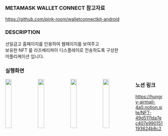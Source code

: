 ### METAMASK WALLET CONNECT 참고자료

https://github.com/pink-room/walletconnectkit-android

### DESCRIPTION

선일금고 홈페이지를 인용하여 웹페이지를 보여주고  <br> 
보유한 NFT 를 라즈베리파이 디스플레이로 전송하도록 구성한 <br>
어플리케이션 입니다. <br> 

### 실행화면
<img src = "https://user-images.githubusercontent.com/108243290/204234076-85f1fc64-ac82-4813-b923-b96728ddf5a0.jpg" width="20%" height="20%" align="left">
<img src = "https://user-images.githubusercontent.com/108243290/204234812-6239b1f0-32f0-4237-a851-4de382e8d593.jpg" width="20%" height="20%" align="left">
<img src = "https://user-images.githubusercontent.com/108243290/204234976-1f2fe2ad-4d31-4c32-8b1b-df2720dc31f4.jpg" width="20%" height="20%" align="left">
<img src = "https://user-images.githubusercontent.com/108243290/204235034-aa9414fa-d55e-4c4f-a591-d5b8a1aad3f9.jpg" width="20%" height="20%" align="left">

### 노션 링크
https://hungry-airmail-4a0.notion.site/NFT-49d5111da7ec407e990151193624b8c2
